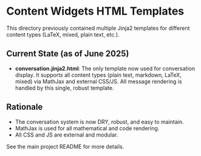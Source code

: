 # Content Widgets HTML Templates

This directory previously contained multiple Jinja2 templates for different content types (LaTeX, mixed, plain text, etc.).

## Current State (as of June 2025)

- **conversation.jinja2.html**: The only template now used for conversation display. It supports all content types (plain text, markdown, LaTeX, mixed) via MathJax and external CSS/JS. All message rendering is handled by this single, robust template.

## Rationale
- The conversation system is now DRY, robust, and easy to maintain.
- MathJax is used for all mathematical and code rendering.
- All CSS and JS are external and modular.

See the main project README for more details.
